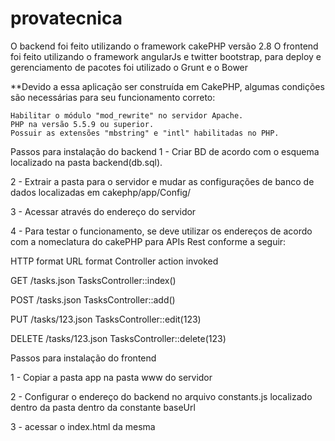 # provatecnica
O backend foi feito utilizando o framework cakePHP versão 2.8
O frontend foi feito utilizando o framework angularJs e twitter bootstrap, para deploy e gerenciamento de pacotes foi utilizado o Grunt e o Bower

**Devido a essa aplicação ser construída em CakePHP, algumas condições são necessárias para seu funcionamento correto:

    Habilitar o módulo "mod_rewrite" no servidor Apache.
    PHP na versão 5.5.9 ou superior.
    Possuir as extensões "mbstring" e "intl" habilitadas no PHP.


Passos para instalação do backend
1 - Criar BD de acordo com o esquema localizado na pasta backend(db.sql).

2 - Extrair a pasta para o servidor e mudar as configurações de banco de dados localizadas em cakephp/app/Config/

3 - Acessar através do endereço do servidor

4 - Para testar o funcionamento, se deve utilizar os endereços de acordo com a nomeclatura do cakePHP para APIs Rest conforme a seguir:

HTTP format 	URL format 	Controller action invoked

GET 	/tasks.json 	TasksController::index()

POST 	/tasks.json 	TasksController::add()

PUT 	/tasks/123.json 	TasksController::edit(123)

DELETE 	/tasks/123.json 	TasksController::delete(123)

Passos para instalação do frontend

1 - Copiar a pasta app na pasta www do servidor

2 - Configurar o endereço do backend no arquivo constants.js localizado dentro da pasta dentro da constante baseUrl

3 - acessar o index.html da mesma
